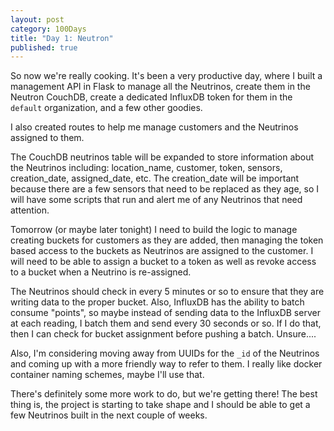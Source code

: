 ```yaml
---
layout: post
category: 100Days
title: "Day 1: Neutron"
published: true
---
```


So now we're really cooking. It's been a very productive day, where I built a management API in Flask to manage all the Neutrinos, create them in the Neutron CouchDB, create a dedicated InfluxDB token for them in the `default` organization, and a few other goodies.

I also created routes to help me manage customers and the Neutrinos assigned to them. 

The CouchDB neutrinos table will be expanded to store information about the Neutrinos including: location_name, customer, token, sensors, creation_date, assigned_date, etc. The creation_date will be important because there are a few sensors that need to be replaced as they age, so I will have some scripts that run and alert me of any Neutrinos that need attention. 

Tomorrow (or maybe later tonight) I need to build the logic to manage creating buckets for customers as they are added, then managing the token based access to the buckets as Neutrinos are assigned to the customer. I will need to be able to assign a bucket to a token as well as revoke access to a bucket when a Neutrino is re-assigned. 

The Neutrinos should check in every 5 minutes or so to ensure that they are writing data to the proper bucket. Also, InfluxDB has the ability to batch consume "points", so maybe instead of sending data to the InfluxDB server at each reading, I batch them and send every 30 seconds or so. If I do that, then I can check for bucket assignment before pushing a batch. Unsure....

Also, I'm considering moving away from UUIDs for the `_id` of the Neutrinos and coming up with a more friendly way to refer to them. I really like docker container naming schemes, maybe I'll use that.

There's definitely some more work to do, but we're getting there! The best thing is, the project is starting to take shape and I should be able to get a few Neutrinos built in the next couple of weeks.